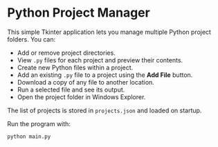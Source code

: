 # Python Project Manager

This simple Tkinter application lets you manage multiple Python project folders. You can:

- Add or remove project directories.
- View `.py` files for each project and preview their contents.
- Create new Python files within a project.
- Add an existing `.py` file to a project using the **Add File** button.
- Download a copy of any file to another location.
- Run a selected file and see its output.
- Open the project folder in Windows Explorer.

The list of projects is stored in `projects.json` and loaded on startup.

Run the program with:

```bash
python main.py
